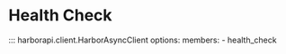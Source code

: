 # Health Check

::: harborapi.client.HarborAsyncClient
    options:
        members:
        - health_check
